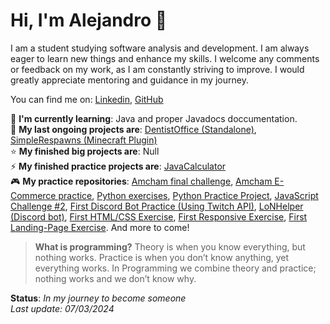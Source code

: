 # Hi, I'm Alejandro 👋
I am a student studying software analysis and development. I am always eager to learn new things and enhance my skills. I welcome any comments or feedback on my work, as I am constantly striving to improve. I would greatly appreciate mentoring and guidance in my journey.

You can find me on: [Linkedin](https://www.linkedin.com/in/srzafkiell/),  [GitHub](https://github.com/SrZafkiell)

🌱 **I'm currently learning**: Java and proper Javadocs doccumentation. <br>
🚀 **My last ongoing projects are**: [DentistOffice (Standalone)](https://github.com/SrZafkiell/DentistOffice), [SimpleRespawns (Minecraft Plugin)](https://github.com/SrZafkiell/SimpleSpawnpoints) <br>
⭐ **My finished big projects are**: Null <br>
⚡ **My finished practice projects are**: [JavaCalculator](https://github.com/SrZafkiell/JavaCalculator) <br>
🎮 **My practice repositories**: [Amcham final challenge](https://github.com/SrZafkiell/amchan-final), [Amcham E-Commerce practice](https://github.com/SrZafkiell/Open_E-Commerce_CMS-Demo), [Python exercises](https://github.com/SrZafkiell/Python-First-Semester), [Python Practice Project](https://github.com/SrZafkiell/ProyectoFAP), [JavaScript Challenge #2](https://github.com/SrZafkiell/Desafio2Bit), [First Discord Bot Practice (Using Twitch API)](https://github.com/SrZafkiell/ParadoxUtilities-Discord-Bot), [LoNHelper (Discord bot)](https://github.com/SrZafkiell/LoNHelper), [First HTML/CSS Exercise](https://github.com/SrZafkiell/FirstHtmAndCssExercise), [First Responsive Exercise](https://github.com/SrZafkiell/FirstResponsiveExercise), [First Landing-Page Exercise](https://github.com/SrZafkiell/FirstLPExercise). And more to come!

>**What is programming?**
>Theory is when you know everything, but nothing works.
>Practice is when you don’t know anything, yet everything works.
>In Programming we combine theory and practice; nothing works and we don’t know why.

**Status**: *In my journey to become someone* <br>
*Last update: 07/03/2024*

<!--
**SrZafkiell/SrZafkiell** is a ✨ _special_ ✨ repository because its `README.md` (this file) appears on your GitHub profile.

Here are some ideas to get you started:

- 🔭 I’m currently working on ...
- 🌱 I’m currently learning ...
- 👯 I’m looking to collaborate on ...
- 🤔 I’m looking for help with ...
- 💬 Ask me about ...
- 📫 How to reach me: ...
- 😄 Pronouns: ...
- ⚡ Fun fact: ...
-->
